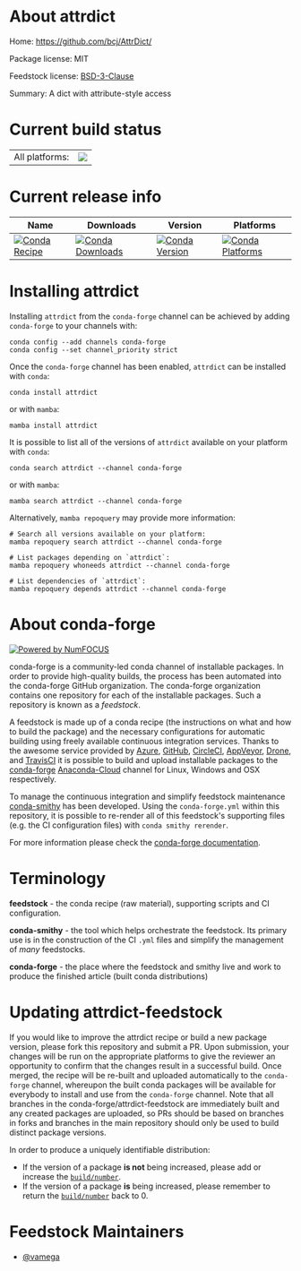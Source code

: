 About attrdict
==============

Home: https://github.com/bcj/AttrDict/

Package license: MIT

Feedstock license: [BSD-3-Clause](https://github.com/conda-forge/attrdict-feedstock/blob/main/LICENSE.txt)

Summary: A dict with attribute-style access

Current build status
====================


<table><tr><td>All platforms:</td>
    <td>
      <a href="https://dev.azure.com/conda-forge/feedstock-builds/_build/latest?definitionId=2741&branchName=main">
        <img src="https://dev.azure.com/conda-forge/feedstock-builds/_apis/build/status/attrdict-feedstock?branchName=main">
      </a>
    </td>
  </tr>
</table>

Current release info
====================

| Name | Downloads | Version | Platforms |
| --- | --- | --- | --- |
| [![Conda Recipe](https://img.shields.io/badge/recipe-attrdict-green.svg)](https://anaconda.org/conda-forge/attrdict) | [![Conda Downloads](https://img.shields.io/conda/dn/conda-forge/attrdict.svg)](https://anaconda.org/conda-forge/attrdict) | [![Conda Version](https://img.shields.io/conda/vn/conda-forge/attrdict.svg)](https://anaconda.org/conda-forge/attrdict) | [![Conda Platforms](https://img.shields.io/conda/pn/conda-forge/attrdict.svg)](https://anaconda.org/conda-forge/attrdict) |

Installing attrdict
===================

Installing `attrdict` from the `conda-forge` channel can be achieved by adding `conda-forge` to your channels with:

```
conda config --add channels conda-forge
conda config --set channel_priority strict
```

Once the `conda-forge` channel has been enabled, `attrdict` can be installed with `conda`:

```
conda install attrdict
```

or with `mamba`:

```
mamba install attrdict
```

It is possible to list all of the versions of `attrdict` available on your platform with `conda`:

```
conda search attrdict --channel conda-forge
```

or with `mamba`:

```
mamba search attrdict --channel conda-forge
```

Alternatively, `mamba repoquery` may provide more information:

```
# Search all versions available on your platform:
mamba repoquery search attrdict --channel conda-forge

# List packages depending on `attrdict`:
mamba repoquery whoneeds attrdict --channel conda-forge

# List dependencies of `attrdict`:
mamba repoquery depends attrdict --channel conda-forge
```


About conda-forge
=================

[![Powered by
NumFOCUS](https://img.shields.io/badge/powered%20by-NumFOCUS-orange.svg?style=flat&colorA=E1523D&colorB=007D8A)](https://numfocus.org)

conda-forge is a community-led conda channel of installable packages.
In order to provide high-quality builds, the process has been automated into the
conda-forge GitHub organization. The conda-forge organization contains one repository
for each of the installable packages. Such a repository is known as a *feedstock*.

A feedstock is made up of a conda recipe (the instructions on what and how to build
the package) and the necessary configurations for automatic building using freely
available continuous integration services. Thanks to the awesome service provided by
[Azure](https://azure.microsoft.com/en-us/services/devops/), [GitHub](https://github.com/),
[CircleCI](https://circleci.com/), [AppVeyor](https://www.appveyor.com/),
[Drone](https://cloud.drone.io/welcome), and [TravisCI](https://travis-ci.com/)
it is possible to build and upload installable packages to the
[conda-forge](https://anaconda.org/conda-forge) [Anaconda-Cloud](https://anaconda.org/)
channel for Linux, Windows and OSX respectively.

To manage the continuous integration and simplify feedstock maintenance
[conda-smithy](https://github.com/conda-forge/conda-smithy) has been developed.
Using the ``conda-forge.yml`` within this repository, it is possible to re-render all of
this feedstock's supporting files (e.g. the CI configuration files) with ``conda smithy rerender``.

For more information please check the [conda-forge documentation](https://conda-forge.org/docs/).

Terminology
===========

**feedstock** - the conda recipe (raw material), supporting scripts and CI configuration.

**conda-smithy** - the tool which helps orchestrate the feedstock.
                   Its primary use is in the construction of the CI ``.yml`` files
                   and simplify the management of *many* feedstocks.

**conda-forge** - the place where the feedstock and smithy live and work to
                  produce the finished article (built conda distributions)


Updating attrdict-feedstock
===========================

If you would like to improve the attrdict recipe or build a new
package version, please fork this repository and submit a PR. Upon submission,
your changes will be run on the appropriate platforms to give the reviewer an
opportunity to confirm that the changes result in a successful build. Once
merged, the recipe will be re-built and uploaded automatically to the
`conda-forge` channel, whereupon the built conda packages will be available for
everybody to install and use from the `conda-forge` channel.
Note that all branches in the conda-forge/attrdict-feedstock are
immediately built and any created packages are uploaded, so PRs should be based
on branches in forks and branches in the main repository should only be used to
build distinct package versions.

In order to produce a uniquely identifiable distribution:
 * If the version of a package **is not** being increased, please add or increase
   the [``build/number``](https://docs.conda.io/projects/conda-build/en/latest/resources/define-metadata.html#build-number-and-string).
 * If the version of a package **is** being increased, please remember to return
   the [``build/number``](https://docs.conda.io/projects/conda-build/en/latest/resources/define-metadata.html#build-number-and-string)
   back to 0.

Feedstock Maintainers
=====================

* [@vamega](https://github.com/vamega/)

